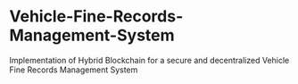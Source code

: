 # Vehicle-Fine-Records-Management-System
Implementation of Hybrid Blockchain for a secure and decentralized Vehicle Fine Records Management System
